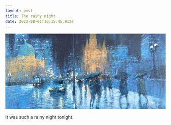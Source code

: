 ```yaml
---
layout: post
title: The rainy night
date: 2022-08-01T10:15:45.912Z
---
```

![](/assets/rainymelbourne.jpg)

It was such a rainy night tonight.